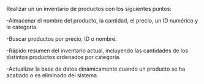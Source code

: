 Realizar un un inventario de productos con  los siguientes puntos:

-Almacenar el nombre del producto, la cantidad, el precio, un ID numérico y la categoría.

-Buscar productos por precio, ID o nombre.

-Rápido resumen del inventario actual, incluyendo las cantidades de los distintos productos ordenados por categoría.

-Actualizar la base de datos dinámicamente cuando un producto se ha acabado o es eliminado del sistema.
